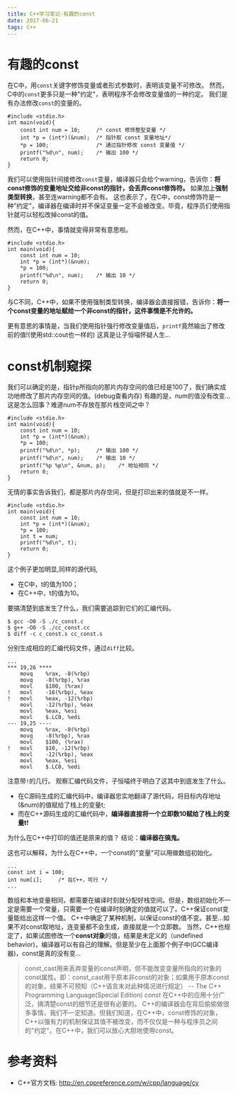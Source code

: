 ```yaml
---
title: C++学习笔记-有趣的const
date: 2017-06-21
tags: C++
---
```


# 有趣的const

在C中，用`const`关键字修饰变量或者形式参数时，表明该变量不可修改。
然而，C中的`const`更多只是一种"约定"，表明程序不会修改变量值的一种约定。
我们是有办法修改`const`的变量的。
```
#include <stdio.h>
int main(void){
    const int num = 10;     /* const 修饰整型变量 */
    int *p = (int*)(&num);  /* 指针取 const 变量地址*/
    *p = 100;               /* 通过指针修改 const 变量值 */
    printf("%d\n", num);    /* 输出 100 */
    return 0;
}
```
我们可以使用指针间接修改`const`变量，编译器只会给个warning，告诉你：**将const修饰的变量地址交给非const的指针，会丢弃const修饰符。** 如果加上**强制类型转换**，甚至连warning都不会有。
这也表示了，在C中，const修饰符是一种"约定"，编译器在编译时并不保证变量一定不会被改变。毕竟，程序员们使用指针就可以轻松改掉const的值。

然而，在C++中，事情就变得非常有意思啦。
```
#include <stdio.h>
int main(void){
    const int num = 10;
    int *p = (int*)(&num);
    *p = 100;
    printf("%d\n", num);    /* 输出 10 */
    return 0;
}
```
与C不同，C++中，如果不使用强制类型转换，编译器会直接报错，告诉你：**将一个const变量的地址赋给一个非const的指针，这件事情是不允许的。**

更有意思的事情是，当我们使用指针强行修改变量值后，`printf`竟然输出了修改前的值!(使用std::cout也一样的) 这真是让子恒喵怀疑人生...

# const机制窥探

我们可以确定的是，指针p所指向的那片内存空间的值已经是100了，我们确实成功地修改了那片内存空间的值。(debug查看内存)
有趣的是，num的值没有改变...这是怎么回事？难道num不存放在那片栈空间之中？

```
#include <stdio.h>
int main(void){
    const int num = 10;
    int *p = (int*)(&num);
    *p = 100;
    printf("%d\n", *p);     /* 输出 100 */
    printf("%d\n", num);    /* 输出 10 */
    printf("%p %p\n", &num, p);    /* 地址相同 */
    return 0;
}
```
无情的事实告诉我们，都是那片内存空间，但是打印出来的值就是不一样。

```
#include <stdio.h>
int main(void){
    const int num = 10;
    int *p = (int*)(&num);
    *p = 100;
    int t = num;
    printf("%d\n", t);
    return 0;
}
```
这个例子更加明显,同样的源代码,
- 在C中，t的值为100；
- 在C++中，t的值为10。

要搞清楚到底发生了什么，我们需要追踪到它们的汇编代码。
```
$ gcc -O0 -S ./c_const.c
$ g++ -O0 -S ./cc_const.cc
$ diff -c c_const.s cc_const.s
```
分别生成相应的汇编代码文件，通过`diff`比较。
```
...
*** 19,26 ****
    movq    %rax, -8(%rbp)
    movq    -8(%rbp), %rax
    movl    $100, (%rax)
!   movl    -16(%rbp), %eax
!   movl    %eax, -12(%rbp)
    movl    -12(%rbp), %eax
    movl    %eax, %esi
    movl    $.LC0, %edi
--- 19,25 ----
    movq    %rax, -8(%rbp)
    movq    -8(%rbp), %rax
    movl    $100, (%rax)
!   movl    $10, -12(%rbp)
    movl    -12(%rbp), %eax
    movl    %eax, %esi
    movl    $.LC0, %edi
```
注意带`!`的几行。
观察汇编代码文件，子恒喵终于明白了这其中到底发生了什么。
- 在C源码生成的汇编代码中，编译器忠实地翻译了源代码，将目标内存地址(&num)的值赋给了栈上的变量t;
- 而在C++源码生成的汇编代码中，**编译器直接将一个立即数10赋给了栈上的变量t!**

为什么在C++中打印的值还是原来的值？
结论：**编译器在搞鬼。**

这也可以解释，为什么在C++中，一个const的"变量"可以用做数组初始化。
```
...
const int i = 100;
int num[i];     /* 在C++，可行 */
...
```
数组和本地变量相同，都需要在编译时刻就分配好栈空间。但是，数组初始化不一定是需要一个常量，只需要一个在编译时刻确定的值就可以了。C++保证const变量能给出这样一个值。
C++中确定了某种机制，以保证const的值不变。甚至...如果不对const取地址，连变量都不会生成，直接就是一个立即数。
当然，C++也规定了，如果试图修改一个**const对象**的值，结果是未定义的（undefined behavior)，编译器可以有自己的理解。但是至少在上面那个例子中(GCC编译器)，const是真的没有变...
> const\_cast用来丢弃变量的const声明，但不能改变变量所指向的对象的const属性。即：const\_cast用于原本非const的对象；如果用于原本const的对象，结果不可预知（C++语言未对此种情况进行规定）
> -- The C++ Programming Language(Special Edition)
*const* 在C++中的应用十分广泛，搞清楚const的细节还是很有必要的。
C++的编译器会在背后偷偷做很多事情，我们不一定知道。但我们知道，在C++中，const修饰的对象，C++以强有力的机制保证其值不被改变，而不仅仅是一种与程序员之间的"约定"。在C++中，我们可以放心大胆地使用const。

# 参考资料
- C++官方文档: http://en.cppreference.com/w/cpp/language/cv

